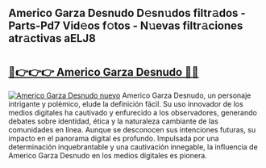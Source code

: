 ## Americo Garza Desnudo D𝚎sn𝚞dos filtr𝚊dos - Parts-Pd7 Vid𝚎os f𝚘tos - N𝚞evas filtr𝚊ciones atr𝚊ctivas aELJ8

# <h2><a href="http://mb4moi.tromn.icu/?c=Americo+Garza+Desnudo">🔗👉👉👉 Americo Garza Desnudo 🔗🔗</a></h2>

[![Americo Garza Desnudo nuevo](https://i.imgur.com/pEAQMta.gif)](http://mb4moi.tromn.icu/?c=Americo+Garza+Desnudo)
Americo Garza Desnudo, un personaje intrigante y polémico, elude la definición fácil. Su uso innovador de los medios digitales ha cautivado y enfurecido a los observadores, generando debates sobre identidad, ética y la naturaleza cambiante de las comunidades en línea. Aunque se desconocen sus intenciones futuras, su impacto en el panorama digital es profundo. Impulsada por una determinación inquebrantable y una cautivación innegable, la influencia de Americo Garza Desnudo en los medios digitales es pionera.
